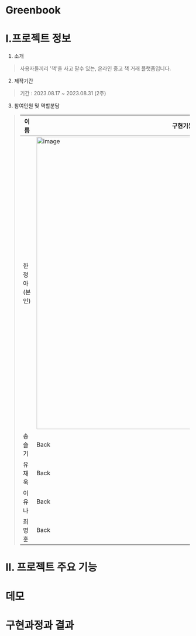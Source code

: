 # Greenbook

# I.프로젝트 정보
1. 소개
> 사용자들끼리 '책'을 사고 팔수 있는, 온라인 중고 책 거래 플랫폼입니다.

2. 제작기간
> 기간 : 2023.08.17 ~ 2023.08.31 (2주)

3. 참여인원 및 역할분담
>|이름|구현기능|
>|---|---|
>|한정아<br>(본인)|<img width="800" alt="image" src="https://github.com/JeongahHan/Greenbook/assets/142190043/fe5566cb-6329-4edd-96e3-28d49f26972e">|
>|송슬기|Back|
>|유재욱|Back|
>|이유나|Back|
>|최명훈|Back|


# II. 프로젝트 주요 기능



# 데모

# 구현과정과 결과
